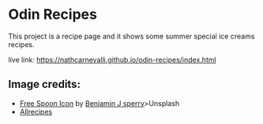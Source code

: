 # Odin Recipes

This project is a recipe page and it shows some summer special ice creams recipes.

live link: https://nathcarnevalli.github.io/odin-recipes/index.html

<h2>Image credits:</h2>

<ul>
  <li><a href="https://iconscout.com/icons/spoon" target="_blank">Free Spoon Icon</a> by <a href="https://iconscout.com/contributors/benjamin-j-sperry" target="_blank">Benjamin J sperry</a>>Unsplash</a></li>
  <li><a target="_blank" href="https://www.allrecipes.com">Allrecipes</a></li>
</ul>

